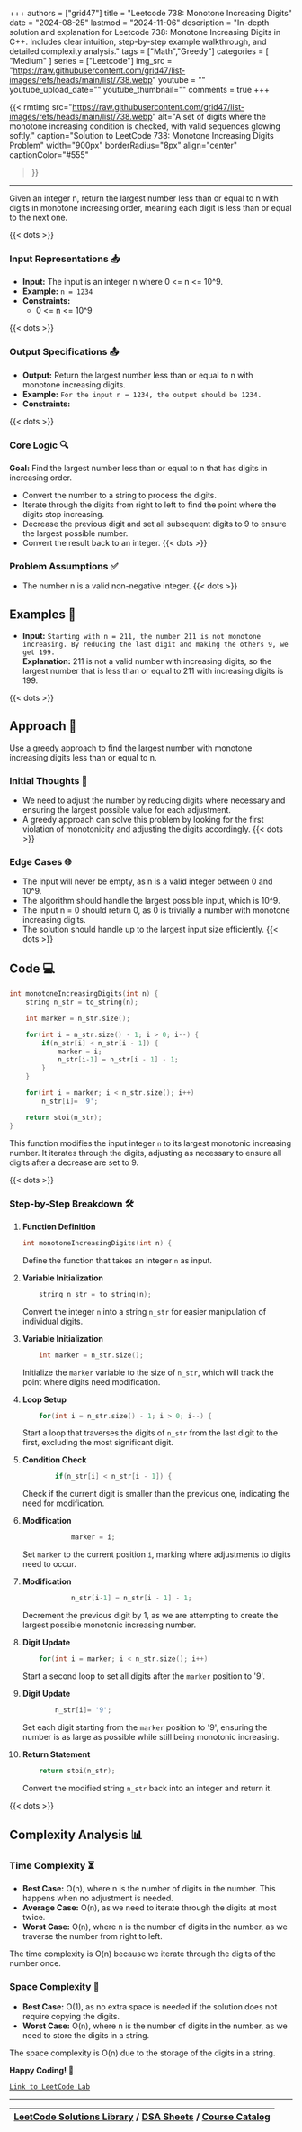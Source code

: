 
+++
authors = ["grid47"]
title = "Leetcode 738: Monotone Increasing Digits"
date = "2024-08-25"
lastmod = "2024-11-06"
description = "In-depth solution and explanation for Leetcode 738: Monotone Increasing Digits in C++. Includes clear intuition, step-by-step example walkthrough, and detailed complexity analysis."
tags = ["Math","Greedy"]
categories = [
    "Medium"
]
series = ["Leetcode"]
img_src = "https://raw.githubusercontent.com/grid47/list-images/refs/heads/main/list/738.webp"
youtube = ""
youtube_upload_date=""
youtube_thumbnail=""
comments = true
+++


{{< rmtimg 
    src="https://raw.githubusercontent.com/grid47/list-images/refs/heads/main/list/738.webp" 
    alt="A set of digits where the monotone increasing condition is checked, with valid sequences glowing softly."
    caption="Solution to LeetCode 738: Monotone Increasing Digits Problem"
    width="900px"
    borderRadius="8px"
    align="center" 
    captionColor="#555"
>}}
---
Given an integer n, return the largest number less than or equal to n with digits in monotone increasing order, meaning each digit is less than or equal to the next one.
<!--more-->
{{< dots >}}
### Input Representations 📥
- **Input:** The input is an integer n where 0 <= n <= 10^9.
- **Example:** `n = 1234`
- **Constraints:**
	- 0 <= n <= 10^9

{{< dots >}}
### Output Specifications 📤
- **Output:** Return the largest number less than or equal to n with monotone increasing digits.
- **Example:** `For the input n = 1234, the output should be 1234.`
- **Constraints:**

{{< dots >}}
### Core Logic 🔍
**Goal:** Find the largest number less than or equal to n that has digits in increasing order.

- Convert the number to a string to process the digits.
- Iterate through the digits from right to left to find the point where the digits stop increasing.
- Decrease the previous digit and set all subsequent digits to 9 to ensure the largest possible number.
- Convert the result back to an integer.
{{< dots >}}
### Problem Assumptions ✅
- The number n is a valid non-negative integer.
{{< dots >}}
## Examples 🧩
- **Input:** `Starting with n = 211, the number 211 is not monotone increasing. By reducing the last digit and making the others 9, we get 199.`  \
  **Explanation:** 211 is not a valid number with increasing digits, so the largest number that is less than or equal to 211 with increasing digits is 199.

{{< dots >}}
## Approach 🚀
Use a greedy approach to find the largest number with monotone increasing digits less than or equal to n.

### Initial Thoughts 💭
- We need to adjust the number by reducing digits where necessary and ensuring the largest possible value for each adjustment.
- A greedy approach can solve this problem by looking for the first violation of monotonicity and adjusting the digits accordingly.
{{< dots >}}
### Edge Cases 🌐
- The input will never be empty, as n is a valid integer between 0 and 10^9.
- The algorithm should handle the largest possible input, which is 10^9.
- The input n = 0 should return 0, as 0 is trivially a number with monotone increasing digits.
- The solution should handle up to the largest input size efficiently.
{{< dots >}}
## Code 💻
```cpp
int monotoneIncreasingDigits(int n) {
    string n_str = to_string(n);

    int marker = n_str.size();

    for(int i = n_str.size() - 1; i > 0; i--) {
        if(n_str[i] < n_str[i - 1]) {
            marker = i;
            n_str[i-1] = n_str[i - 1] - 1;
        }
    }

    for(int i = marker; i < n_str.size(); i++)
        n_str[i]= '9';

    return stoi(n_str);
}
```

This function modifies the input integer `n` to its largest monotonic increasing number. It iterates through the digits, adjusting as necessary to ensure all digits after a decrease are set to 9.

{{< dots >}}
### Step-by-Step Breakdown 🛠️
1. **Function Definition**
	```cpp
	int monotoneIncreasingDigits(int n) {
	```
	Define the function that takes an integer `n` as input.

2. **Variable Initialization**
	```cpp
	    string n_str = to_string(n);
	```
	Convert the integer `n` into a string `n_str` for easier manipulation of individual digits.

3. **Variable Initialization**
	```cpp
	    int marker = n_str.size();
	```
	Initialize the `marker` variable to the size of `n_str`, which will track the point where digits need modification.

4. **Loop Setup**
	```cpp
	    for(int i = n_str.size() - 1; i > 0; i--) {
	```
	Start a loop that traverses the digits of `n_str` from the last digit to the first, excluding the most significant digit.

5. **Condition Check**
	```cpp
	        if(n_str[i] < n_str[i - 1]) {
	```
	Check if the current digit is smaller than the previous one, indicating the need for modification.

6. **Modification**
	```cpp
	            marker = i;
	```
	Set `marker` to the current position `i`, marking where adjustments to digits need to occur.

7. **Modification**
	```cpp
	            n_str[i-1] = n_str[i - 1] - 1;
	```
	Decrement the previous digit by 1, as we are attempting to create the largest possible monotonic increasing number.

8. **Digit Update**
	```cpp
	    for(int i = marker; i < n_str.size(); i++)
	```
	Start a second loop to set all digits after the `marker` position to '9'.

9. **Digit Update**
	```cpp
	        n_str[i]= '9';
	```
	Set each digit starting from the `marker` position to '9', ensuring the number is as large as possible while still being monotonic increasing.

10. **Return Statement**
	```cpp
	    return stoi(n_str);
	```
	Convert the modified string `n_str` back into an integer and return it.

{{< dots >}}
## Complexity Analysis 📊
### Time Complexity ⏳
- **Best Case:** O(n), where n is the number of digits in the number. This happens when no adjustment is needed.
- **Average Case:** O(n), as we need to iterate through the digits at most twice.
- **Worst Case:** O(n), where n is the number of digits in the number, as we traverse the number from right to left.

The time complexity is O(n) because we iterate through the digits of the number once.

### Space Complexity 💾
- **Best Case:** O(1), as no extra space is needed if the solution does not require copying the digits.
- **Worst Case:** O(n), where n is the number of digits in the number, as we need to store the digits in a string.

The space complexity is O(n) due to the storage of the digits in a string.

**Happy Coding! 🎉**


[`Link to LeetCode Lab`](https://leetcode.com/problems/monotone-increasing-digits/description/)

---

| [LeetCode Solutions Library](https://grid47.xyz/leetcode/) / [DSA Sheets](https://grid47.xyz/sheets/) / [Course Catalog](https://grid47.xyz/courses/) |
| --- |
